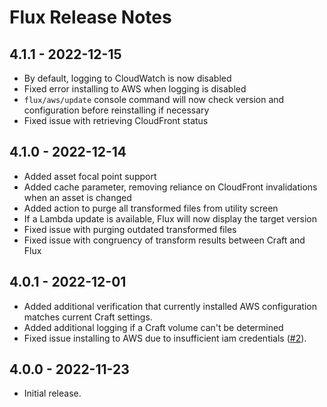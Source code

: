 # Flux Release Notes

## 4.1.1 - 2022-12-15
- By default, logging to CloudWatch is now disabled
- Fixed error installing to AWS when logging is disabled
- `flux/aws/update` console command will now check version and configuration before reinstalling if necessary
- Fixed issue with retrieving CloudFront status

## 4.1.0 - 2022-12-14
- Added asset focal point support
- Added cache parameter, removing reliance on CloudFront invalidations when an asset is changed
- Added action to purge all transformed files from utility screen
- If a Lambda update is available, Flux will now display the target version
- Fixed issue with purging outdated transformed files
- Fixed issue with congruency of transform results between Craft and Flux

## 4.0.1 - 2022-12-01
- Added additional verification that currently installed AWS configuration matches current Craft settings.
- Added additional logging if a Craft volume can't be determined
- Fixed issue installing to AWS due to insufficient iam credentials ([#2](https://github.com/dyerc/craft-flux/issues/2)).

## 4.0.0 - 2022-11-23

- Initial release.
